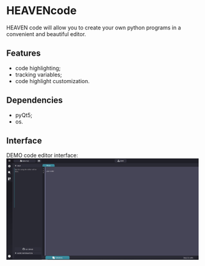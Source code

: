 # HEAVENcode
HEAVEN code will allow you to create your own python programs in a convenient and beautiful editor.
## Features
- code highlighting;
- tracking variables;
- code highlight customization.
## Dependencies
- pyQt5;
- os.

## Interface
DEMO code editor interface:
![An image is missing?](images/interface_1.jpg "This is how it looks on your computer!")
